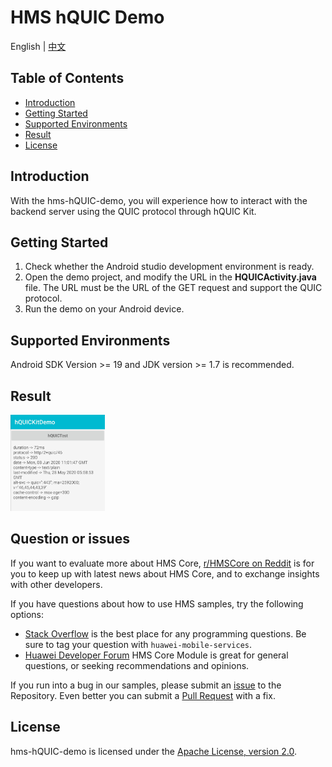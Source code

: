 # HMS hQUIC Demo
English | [中文](https://github.com/HMS-Core/hms-hQUIC-demo/blob/master/README-zh.md)
## Table of Contents

 * [Introduction](#introduction)
 * [Getting Started](#getting-started)
 * [Supported Environments](#supported-environments)
 * [Result](#result)
 * [License](#license)

## Introduction
   With the hms-hQUIC-demo, you will experience how to interact with the backend server using the
   QUIC protocol through hQUIC Kit.

## Getting Started
   1. Check whether the Android studio development environment is ready.
   2. Open the demo project, and modify the URL in the **HQUICActivity.java** file. The URL must be the URL of the GET request and support the QUIC protocol.
   3. Run the demo on your Android device.

## Supported Environments
   Android SDK Version >= 19 and JDK version >= 1.7 is recommended.

## Result
   <img src="images/result.jpg" width = 30% height = 30%>

## Question or issues
If you want to evaluate more about HMS Core, [r/HMSCore on Reddit](https://www.reddit.com/r/HuaweiDevelopers/) is for you to keep up with latest news about HMS Core, and to exchange insights with other developers.

If you have questions about how to use HMS samples, try the following options:
- [Stack Overflow](https://stackoverflow.com/questions/tagged/huawei-mobile-services) is the best place for any programming questions. Be sure to tag your question with 
`huawei-mobile-services`.
- [Huawei Developer Forum](https://forums.developer.huawei.com/forumPortal/en/home?fid=0101187876626530001) HMS Core Module is great for general questions, or seeking recommendations and opinions.

If you run into a bug in our samples, please submit an [issue](https://github.com/HMS-Core/hms-hQUIC-demo/issues) to the Repository. Even better you can submit a [Pull Request](https://github.com/HMS-Core/hms-hQUIC-demo/pulls) with a fix.

## License
hms-hQUIC-demo is licensed under the [Apache License, version 2.0](http://www.apache.org/licenses/LICENSE-2.0).
